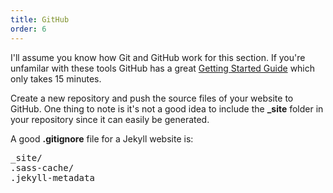 ```yaml
---
title: GitHub
order: 6
---
```


I'll assume you know how Git and GitHub work for this section. If you're unfamilar with these tools GitHub has a great [Getting Started Guide](https://try.github.io/) which only takes 15 minutes.

Create a new repository and push the source files of your website to GitHub. One thing to note is it's not a good idea to include the **_site** folder in your repository since it can easily be generated.

A good **.gitignore** file for a Jekyll website is:

<pre>_site/
.sass-cache/
.jekyll-metadata</pre>
